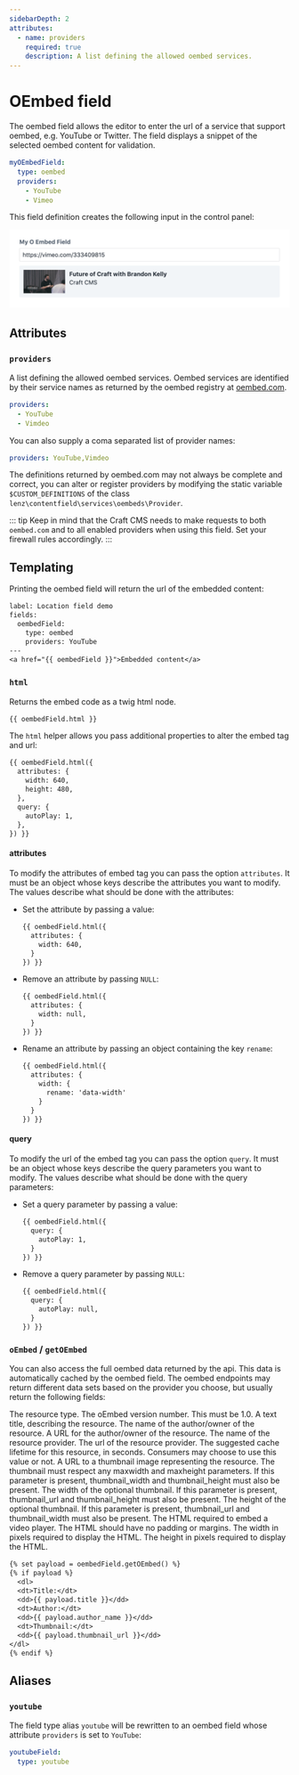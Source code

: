 ```yaml
---
sidebarDepth: 2
attributes:
  - name: providers
    required: true
    description: A list defining the allowed oembed services.
---
```


# OEmbed field

The oembed field allows the editor to enter the url of a service that
support oembed, e.g. YouTube or Twitter. The field displays a snippet
of the selected oembed content for validation.

```yaml
myOEmbedField:
  type: oembed
  providers:
    - YouTube
    - Vimeo
```

This field definition creates the following input in the control panel:

![An oembed field in the control panel](./images/oembed-field-01.png)

## Attributes

<tcf-field-attribs :attributes="$page.frontmatter.attributes" />

### `providers`

A list defining the allowed oembed services. Oembed services are identified
by their service names as returned by the oembed registry at
[oembed.com](https://oembed.com/providers.json).

```yaml
providers:
  - YouTube
  - Vimdeo
```

You can also supply a coma separated list of provider names:

```yaml
providers: YouTube,Vimdeo
```

The definitions returned by oembed.com may not always be complete and
correct, you can alter or register providers by modifying the static
variable `$CUSTOM_DEFINITIONS` of the class
`lenz\contentfield\services\oembeds\Provider`.

::: tip
Keep in mind that the Craft CMS needs to make requests to both
`oembed.com` and to all enabled providers when using this
field. Set your firewall rules accordingly.
:::

## Templating

Printing the oembed field will return the url of the embedded content:

```twig
label: Location field demo
fields:
  oembedField:
    type: oembed
    providers: YouTube
---
<a href="{{ oembedField }}">Embedded content</a>
```

### `html`

Returns the embed code as a twig html node.

```twig
{{ oembedField.html }}
```

The `html` helper allows you pass additional properties to alter
the embed tag and url:

```twig
{{ oembedField.html({
  attributes: {
    width: 640,
    height: 480,
  },
  query: {
    autoPlay: 1,
  },
}) }}
```

#### attributes

To modify the attributes of embed tag you can pass the option
`attributes`. It must be an object whose keys describe the
attributes you want to modify. The values describe what should be
done with the attributes:

- Set the attribute by passing a value:

  ```twig
  {{ oembedField.html({
    attributes: {
      width: 640,
    }
  }) }}
  ```

- Remove an attribute by passing `NULL`:

  ```twig
  {{ oembedField.html({
    attributes: {
      width: null,
    }
  }) }}
  ```

- Rename an attribute by passing an object containing the key `rename`:

  ```twig
  {{ oembedField.html({
    attributes: {
      width: {
        rename: 'data-width'
      }
    }
  }) }}
  ```

#### query

To modify the url of the embed tag you can pass the option
`query`. It must be an object whose keys describe the query
parameters you want to modify. The values describe what should
be done with the query parameters:

- Set a query parameter by passing a value:

  ```twig
  {{ oembedField.html({
    query: {
      autoPlay: 1,
    }
  }) }}
  ```

- Remove a query parameter by passing `NULL`:

  ```twig
  {{ oembedField.html({
    query: {
      autoPlay: null,
    }
  }) }}
  ```

### `oEmbed` / `getOEmbed`

You can also access the full oembed data returned by the api. This data
is automatically cached by the oembed field. The oembed endpoints may
return different data sets based on the provider you choose, but usually
return the following fields:

<div>
  <tcf-attribs>
    <tcf-attrib name="type">
      The resource type.
    </tcf-attrib>
    <tcf-attrib name="version">
      The oEmbed version number. This must be 1.0.
    </tcf-attrib>
    <tcf-attrib name="title">
      A text title, describing the resource.
    </tcf-attrib>
    <tcf-attrib name="author_name">
      The name of the author/owner of the resource.
    </tcf-attrib>
    <tcf-attrib name="author_url">
      A URL for the author/owner of the resource.
    </tcf-attrib>
    <tcf-attrib name="provider_name">
      The name of the resource provider.
    </tcf-attrib>
    <tcf-attrib name="provider_url">
      The url of the resource provider.
    </tcf-attrib>
    <tcf-attrib name="cache_age">
      The suggested cache lifetime for this resource, in seconds. 
      Consumers may choose to use this value or not.
    </tcf-attrib>
    <tcf-attrib name="thumbnail_url">
      A URL to a thumbnail image representing the resource. The thumbnail
      must respect any maxwidth and maxheight parameters. If this parameter
      is present, thumbnail_width and thumbnail_height must also be present.
    </tcf-attrib>
    <tcf-attrib name="thumbnail_width">
      The width of the optional thumbnail. If this parameter is present,
      thumbnail_url and thumbnail_height must also be present.
    </tcf-attrib>
    <tcf-attrib name="thumbnail_height">
      The height of the optional thumbnail. If this parameter is present,
      thumbnail_url and thumbnail_width must also be present.
    </tcf-attrib>
    <tcf-attrib name="html">
      The HTML required to embed a video player. The HTML should have no
      padding or margins.
    </tcf-attrib>
    <tcf-attrib name="width">
      The width in pixels required to display the HTML.
    </tcf-attrib>
    <tcf-attrib name="height">
      The height in pixels required to display the HTML.
    </tcf-attrib>
  </tcf-attribs>
</div>

```twig
{% set payload = oembedField.getOEmbed() %}
{% if payload %}
  <dl>
  <dt>Title:</dt>
  <dd>{{ payload.title }}</dd>
  <dt>Author:</dt>
  <dd>{{ payload.author_name }}</dd>
  <dt>Thumbnail:</dt>
  <dd>{{ payload.thumbnail_url }}</dd>
</dl>
{% endif %}
```

## Aliases

### `youtube`

The field type alias `youtube` will be rewritten to an oembed field
whose attribute `providers` is set to `YouTube`:

```yaml
youtubeField:
  type: youtube
```
